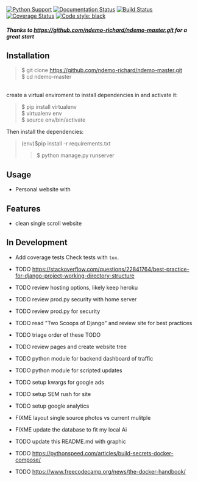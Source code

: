
[![Python Support](https://img.shields.io/pypi/pyversions/cfg_load.svg)](https://pypi.org/project/cfg_load/)
[![Documentation Status](https://readthedocs.org/projects/cfg_load/badge/?version=latest)](http://cfg-load.readthedocs.io/en/latest/)
[![Build Status](https://travis-ci.org/MartinThoma/cfg_load.svg?branch=master)](https://travis-ci.org/MartinThoma/cfg_load)
[![Coverage Status](https://coveralls.io/repos/github/MartinThoma/cfg_load/badge.svg?branch=master)](https://coveralls.io/github/MartinThoma/cfg_load?branch=master)
[![Code style: black](https://img.shields.io/badge/code%20style-black-000000.svg)](https://github.com/psf/black)

##### Thanks to https://github.com/ndemo-richard/ndemo-master.git for a great start

## Installation
>$ git clone https://github.com/ndemo-richard/ndemo-master.git <br />
>$ cd ndemo-master
<br />
create a virtual enviroment to install dependencies in and activate it: <br />

>$ pip install virtualenv <br />
>$ virtualenv env <br />
>$ source env/bin/activate <br />

Then install the dependencies:<br />
> (env)$pip install -r requirements.txt <br />
> >$ python manage.py runserver

## Usage
* Personal website with


## Features


* clean single scroll website


## In Development

* Add coverage tests
  Check tests with `tox`.

* TODO https://stackoverflow.com/questions/22841764/best-practice-for-django-project-working-directory-structure
* TODO review hosting options, likely keep heroku
* TODO review prod.py security with home server
* TODO review prod.py for security
* TODO read "Two Scoops of Django" and review site for best practices
* TODO triage order of these TODO
* TODO review pages and create website tree
* TODO python module for backend dashboard of traffic
* TODO python module for scripted updates
* TODO setup kwargs for google ads
* TODO setup SEM rush for site
* TODO setup google analytics
* FIXME layout single source photos vs current mulitple 
* FIXME update the database to fit my local Ai
* TODO update this README.md with graphic
* TODO https://pythonspeed.com/articles/build-secrets-docker-compose/
* TODO https://www.freecodecamp.org/news/the-docker-handbook/
